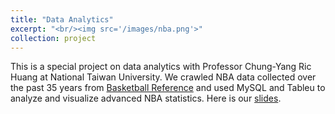```yaml
---
title: "Data Analytics"
excerpt: "<br/><img src='/images/nba.png'>"
collection: project
---
```


This is a special project on data analytics with Professor Chung-Yang Ric Huang at National Taiwan University. We crawled NBA data collected over the past 35 years from [Basketball Reference](https://www.basketball-reference.com/) and used MySQL and Tableu to analyze and visualize advanced NBA statistics. Here is our [slides](https://ron9413.github.io/files/NBA_Analysis.pptx).
